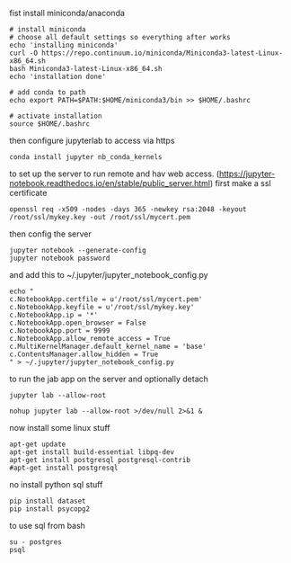 fist install miniconda/anaconda
```
# install miniconda
# choose all default settings so everything after works
echo 'installing miniconda'
curl -O https://repo.continuum.io/miniconda/Miniconda3-latest-Linux-x86_64.sh
bash Miniconda3-latest-Linux-x86_64.sh
echo 'installation done'

# add conda to path
echo export PATH=$PATH:$HOME/miniconda3/bin >> $HOME/.bashrc

# activate installation
source $HOME/.bashrc
```

then configure jupyterlab to access via https
```
conda install jupyter nb_conda_kernels
```

to set up the server to run remote and hav web access.
(https://jupyter-notebook.readthedocs.io/en/stable/public_server.html)
first make a ssl certificate
```
openssl req -x509 -nodes -days 365 -newkey rsa:2048 -keyout /root/ssl/mykey.key -out /root/ssl/mycert.pem
```
then config the server
```
jupyter notebook --generate-config
jupyter notebook password
```

and add this to ~/.jupyter/jupyter_notebook_config.py
```
echo "
c.NotebookApp.certfile = u'/root/ssl/mycert.pem'
c.NotebookApp.keyfile = u'/root/ssl/mykey.key'
c.NotebookApp.ip = '*'
c.NotebookApp.open_browser = False
c.NotebookApp.port = 9999
c.NotebookApp.allow_remote_access = True
c.MultiKernelManager.default_kernel_name = 'base'
c.ContentsManager.allow_hidden = True
" > ~/.jupyter/jupyter_notebook_config.py
```

to run the jab app on the server and optionally detach
```
jupyter lab --allow-root
```
```
nohup jupyter lab --allow-root >/dev/null 2>&1 &
```

now install some linux stuff
```
apt-get update
apt-get install build-essential libpq-dev
apt-get install postgresql postgresql-contrib
#apt-get install postgresql
```

no install python sql stuff
```
pip install dataset
pip install psycopg2
```

to use sql from bash
```
su - postgres
psql
```
